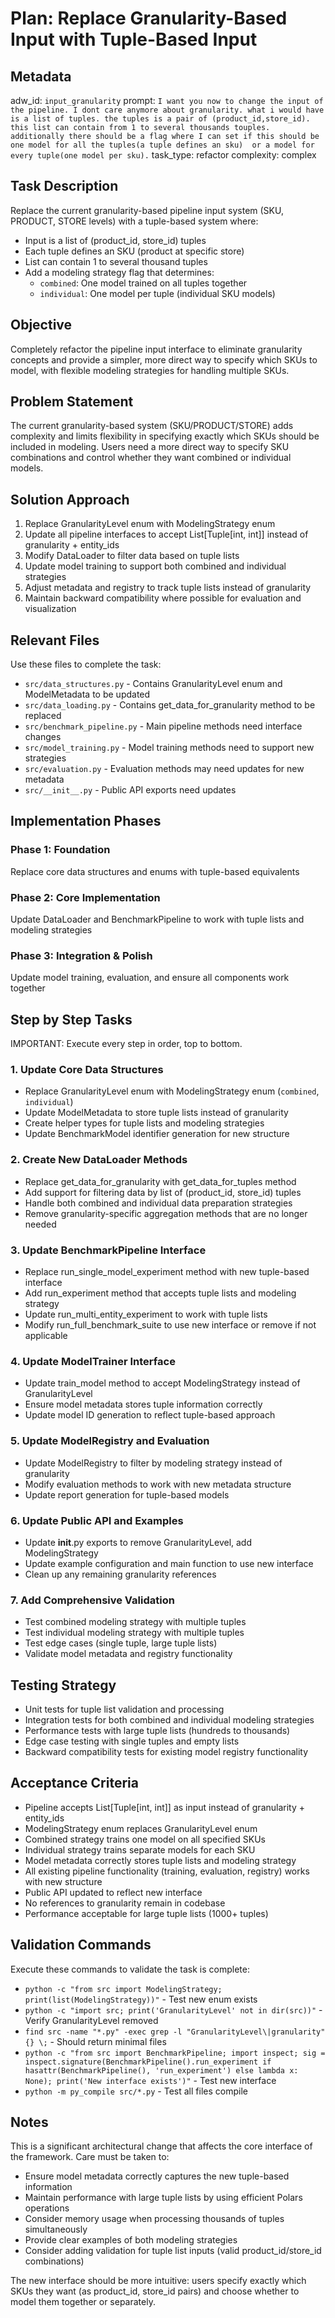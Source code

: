 # Plan: Replace Granularity-Based Input with Tuple-Based Input

## Metadata
adw_id: `input_granularity`
prompt: `I want you now to change the input of the pipeline. I dont care anymore about granularity. what i would have is a list of tuples. the tuples is a pair of (product_id,store_id). this list can contain from 1 to several thousands touples. additionally there should be a flag where I can set if this should be one model for all the tuples(a tuple defines an sku)  or a model for every tuple(one model per sku).`
task_type: refactor
complexity: complex

## Task Description
Replace the current granularity-based pipeline input system (SKU, PRODUCT, STORE levels) with a tuple-based system where:
- Input is a list of (product_id, store_id) tuples 
- Each tuple defines an SKU (product at specific store)
- List can contain 1 to several thousand tuples
- Add a modeling strategy flag that determines:
  - `combined`: One model trained on all tuples together
  - `individual`: One model per tuple (individual SKU models)

## Objective
Completely refactor the pipeline input interface to eliminate granularity concepts and provide a simpler, more direct way to specify which SKUs to model, with flexible modeling strategies for handling multiple SKUs.

## Problem Statement
The current granularity-based system (SKU/PRODUCT/STORE) adds complexity and limits flexibility in specifying exactly which SKUs should be included in modeling. Users need a more direct way to specify SKU combinations and control whether they want combined or individual models.

## Solution Approach
1. Replace GranularityLevel enum with ModelingStrategy enum
2. Update all pipeline interfaces to accept List[Tuple[int, int]] instead of granularity + entity_ids
3. Modify DataLoader to filter data based on tuple lists
4. Update model training to support both combined and individual strategies
5. Adjust metadata and registry to track tuple lists instead of granularity
6. Maintain backward compatibility where possible for evaluation and visualization

## Relevant Files
Use these files to complete the task:

- `src/data_structures.py` - Contains GranularityLevel enum and ModelMetadata to be updated
- `src/data_loading.py` - Contains get_data_for_granularity method to be replaced
- `src/benchmark_pipeline.py` - Main pipeline methods need interface changes
- `src/model_training.py` - Model training methods need to support new strategies
- `src/evaluation.py` - Evaluation methods may need updates for new metadata
- `src/__init__.py` - Public API exports need updates

## Implementation Phases
### Phase 1: Foundation
Replace core data structures and enums with tuple-based equivalents

### Phase 2: Core Implementation
Update DataLoader and BenchmarkPipeline to work with tuple lists and modeling strategies

### Phase 3: Integration & Polish
Update model training, evaluation, and ensure all components work together

## Step by Step Tasks
IMPORTANT: Execute every step in order, top to bottom.

### 1. Update Core Data Structures
- Replace GranularityLevel enum with ModelingStrategy enum (`combined`, `individual`)
- Update ModelMetadata to store tuple lists instead of granularity
- Create helper types for tuple lists and modeling strategies
- Update BenchmarkModel identifier generation for new structure

### 2. Create New DataLoader Methods
- Replace get_data_for_granularity with get_data_for_tuples method
- Add support for filtering data by list of (product_id, store_id) tuples
- Handle both combined and individual data preparation strategies
- Remove granularity-specific aggregation methods that are no longer needed

### 3. Update BenchmarkPipeline Interface
- Replace run_single_model_experiment method with new tuple-based interface
- Add run_experiment method that accepts tuple lists and modeling strategy
- Update run_multi_entity_experiment to work with tuple lists
- Modify run_full_benchmark_suite to use new interface or remove if not applicable

### 4. Update ModelTrainer Interface
- Update train_model method to accept ModelingStrategy instead of GranularityLevel
- Ensure model metadata stores tuple information correctly
- Update model ID generation to reflect tuple-based approach

### 5. Update ModelRegistry and Evaluation
- Update ModelRegistry to filter by modeling strategy instead of granularity
- Modify evaluation methods to work with new metadata structure
- Update report generation for tuple-based models

### 6. Update Public API and Examples
- Update __init__.py exports to remove GranularityLevel, add ModelingStrategy
- Update example configuration and main function to use new interface
- Clean up any remaining granularity references

### 7. Add Comprehensive Validation
- Test combined modeling strategy with multiple tuples
- Test individual modeling strategy with multiple tuples  
- Test edge cases (single tuple, large tuple lists)
- Validate model metadata and registry functionality

## Testing Strategy
- Unit tests for tuple list validation and processing
- Integration tests for both combined and individual modeling strategies
- Performance tests with large tuple lists (hundreds to thousands)
- Edge case testing with single tuples and empty lists
- Backward compatibility tests for existing model registry functionality

## Acceptance Criteria
- Pipeline accepts List[Tuple[int, int]] as input instead of granularity + entity_ids
- ModelingStrategy enum replaces GranularityLevel enum
- Combined strategy trains one model on all specified SKUs
- Individual strategy trains separate models for each SKU
- Model metadata correctly stores tuple lists and modeling strategy
- All existing pipeline functionality (training, evaluation, registry) works with new structure
- Public API updated to reflect new interface
- No references to granularity remain in codebase
- Performance acceptable for large tuple lists (1000+ tuples)

## Validation Commands
Execute these commands to validate the task is complete:

- `python -c "from src import ModelingStrategy; print(list(ModelingStrategy))"` - Test new enum exists
- `python -c "import src; print('GranularityLevel' not in dir(src))"` - Verify GranularityLevel removed
- `find src -name "*.py" -exec grep -l "GranularityLevel\|granularity" {} \;` - Should return minimal files
- `python -c "from src import BenchmarkPipeline; import inspect; sig = inspect.signature(BenchmarkPipeline().run_experiment if hasattr(BenchmarkPipeline(), 'run_experiment') else lambda x: None); print('New interface exists')"` - Test new interface
- `python -m py_compile src/*.py` - Test all files compile

## Notes
This is a significant architectural change that affects the core interface of the framework. Care must be taken to:
- Ensure model metadata correctly captures the new tuple-based information
- Maintain performance with large tuple lists by using efficient Polars operations
- Consider memory usage when processing thousands of tuples simultaneously
- Provide clear examples of both modeling strategies
- Consider adding validation for tuple list inputs (valid product_id/store_id combinations)

The new interface should be more intuitive: users specify exactly which SKUs they want (as product_id, store_id pairs) and choose whether to model them together or separately.